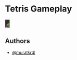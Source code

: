 
# Tetris Gameplay

<img src="https://github.com/muratkrdl/Tetris/blob/main/Tetris-Gameplay.gif" width="15">


## Authors

- [@muratkrdl](https://github.com/muratkrdl)

